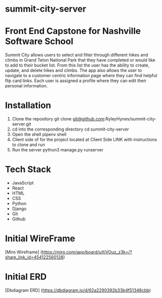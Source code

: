 # summit-city-server

# Front End Capstone for Nashville Software School

Summit City allows users to select and filter through different hikes and climbs in Grand Teton National Park that they have completed or would like to add to their bucket list. From this list the user has the ability to create, update, and delete hikes and climbs. The app also allows the user to navigate to a customer centric information page where they can find helpful flip card links. Each user is assigned a profile where they can edit their personal information.

# Installation

1. Clone the repository git clone git@github.com:RyleyHynes/summit-city-server.git
2. cd into the corresponding directory cd summit-city-server
3. Open the shell pipenv shell
4. Client side of for the project located at Client Side LINK with instructions to clone and run
5. Run the server python3 manage.py runserver

# Tech Stack 

* JavaScript
* React
* HTML
* CSS
* Python
* Django
* Git
* Github

# Initial WireFrame
[Miro Wireframe] (https://miro.com/app/board/uXjVOuz_z3k=/?share_link_id=454122560128)

# Initial ERD
[Dbdiagram ERD] (https://dbdiagram.io/d/62a2290392b33b4f51348cbb)
